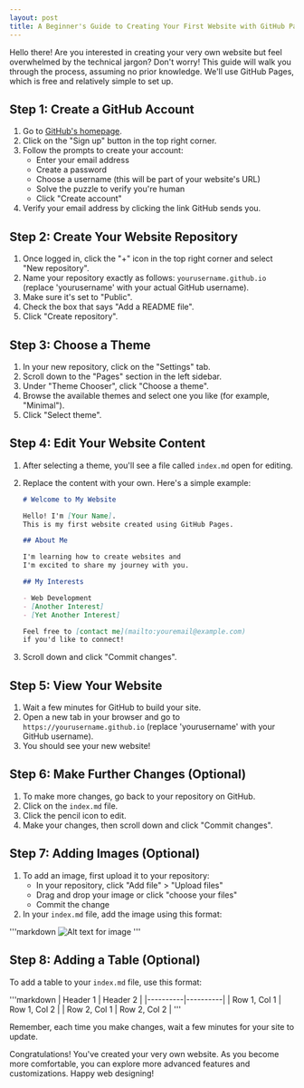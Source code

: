 ```yaml
---
layout: post
title: A Beginner's Guide to Creating Your First Website with GitHub Pages
---
```


Hello there! Are you interested in creating your very own website but feel overwhelmed by the technical jargon? Don't worry! This guide will walk you through the process, assuming no prior knowledge. We'll use GitHub Pages, which is free and relatively simple to set up.

## Step 1: Create a GitHub Account

1. Go to [GitHub's homepage](https://github.com/).
2. Click on the "Sign up" button in the top right corner.
3. Follow the prompts to create your account:
   - Enter your email address
   - Create a password
   - Choose a username (this will be part of your website's URL)
   - Solve the puzzle to verify you're human
   - Click "Create account"
4. Verify your email address by clicking the link GitHub sends you.

## Step 2: Create Your Website Repository

1. Once logged in, click the "+" icon in the top right corner and select "New repository".
2. Name your repository exactly as follows: `yourusername.github.io` (replace 'yourusername' with your actual GitHub username).
3. Make sure it's set to "Public".
4. Check the box that says "Add a README file".
5. Click "Create repository".

## Step 3: Choose a Theme

1. In your new repository, click on the "Settings" tab.
2. Scroll down to the "Pages" section in the left sidebar.
3. Under "Theme Chooser", click "Choose a theme".
4. Browse the available themes and select one you like (for example, "Minimal").
5. Click "Select theme".

## Step 4: Edit Your Website Content

1. After selecting a theme, you'll see a file called `index.md` open for editing.
2. Replace the content with your own. Here's a simple example:

   ```markdown
   # Welcome to My Website

   Hello! I'm [Your Name].
   This is my first website created using GitHub Pages.

   ## About Me

   I'm learning how to create websites and
   I'm excited to share my journey with you.

   ## My Interests

   - Web Development
   - [Another Interest]
   - [Yet Another Interest]

   Feel free to [contact me](mailto:youremail@example.com)
   if you'd like to connect!

   ```

3. Scroll down and click "Commit changes".

## Step 5: View Your Website

1. Wait a few minutes for GitHub to build your site.
2. Open a new tab in your browser and go to `https://yourusername.github.io` (replace 'yourusername' with your GitHub username).
3. You should see your new website!

## Step 6: Make Further Changes (Optional)

1. To make more changes, go back to your repository on GitHub.
2. Click on the `index.md` file.
3. Click the pencil icon to edit.
4. Make your changes, then scroll down and click "Commit changes".

## Step 7: Adding Images (Optional)

1. To add an image, first upload it to your repository:
   - In your repository, click "Add file" > "Upload files"
   - Drag and drop your image or click "choose your files"
   - Commit the change
2. In your `index.md` file, add the image using this format:

'''markdown
   ![Alt text for image](image-filename.jpg)
 '''

## Step 8: Adding a Table (Optional)

To add a table to your `index.md` file, use this format:

'''markdown
| Header 1 | Header 2 |
|----------|----------|
| Row 1, Col 1 | Row 1, Col 2 |
| Row 2, Col 1 | Row 2, Col 2 |
 '''

Remember, each time you make changes, wait a few minutes for your site to update. 

Congratulations! You've created your very own website. 
As you become more comfortable, you can explore more advanced features and customizations. 
Happy web designing!

